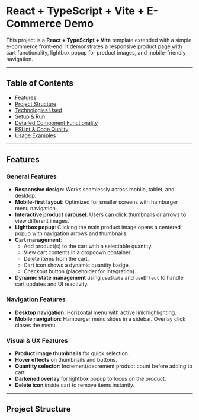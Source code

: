 # React + TypeScript + Vite + E-Commerce Demo

This project is a **React + TypeScript + Vite** template extended with a simple e-commerce front-end. It demonstrates a responsive product page with cart functionality, lightbox popup for product images, and mobile-friendly navigation.

---

## Table of Contents

- [Features](#features)
- [Project Structure](#project-structure)
- [Technologies Used](#technologies-used)
- [Setup & Run](#setup--run)
- [Detailed Component Functionality](#detailed-component-functionality)
- [ESLint & Code Quality](#eslint--code-quality)
- [Usage Examples](#usage-examples)

---

## Features

### General Features

- **Responsive design**: Works seamlessly across mobile, tablet, and desktop.
- **Mobile-first layout**: Optimized for smaller screens with hamburger menu navigation.
- **Interactive product carousel**: Users can click thumbnails or arrows to view different images.
- **Lightbox popup**: Clicking the main product image opens a centered popup with navigation arrows and thumbnails.
- **Cart management**:
  - Add product(s) to the cart with a selectable quantity.
  - View cart contents in a dropdown container.
  - Delete items from the cart.
  - Cart icon shows a dynamic quantity badge.
  - Checkout button (placeholder for integration).
- **Dynamic state management** using `useState` and `useEffect` to handle cart updates and UI reactivity.

### Navigation Features

- **Desktop navigation**: Horizontal menu with active link highlighting.
- **Mobile navigation**: Hamburger menu slides in a sidebar. Overlay click closes the menu.

### Visual & UX Features

- **Product image thumbnails** for quick selection.
- **Hover effects** on thumbnails and buttons.
- **Quantity selector**: Increment/decrement product count before adding to cart.
- **Darkened overlay** for lightbox popup to focus on the product.
- **Delete icon** inside cart to remove items instantly.

---

## Project Structure
